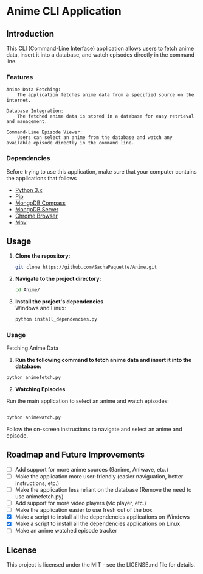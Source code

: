 # Anime CLI Application

## Introduction

This CLI (Command-Line Interface) application allows users to fetch anime data, insert it into a database, and watch episodes directly in the command line.

### Features

    Anime Data Fetching:
        The application fetches anime data from a specified source on the internet.

    Database Integration:
        The fetched anime data is stored in a database for easy retrieval and management.

    Command-Line Episode Viewer:
        Users can select an anime from the database and watch any available episode directly in the command line.

### Dependencies

Before trying to use this application, make sure that your computer contains the applications that follows

- [Python 3.x](https://www.python.org/downloads/)
- [Pip](https://pip.pypa.io/en/stable/installation/)
- [MongoDB Compass](https://www.mongodb.com/try/download/compass)
- [MongoDB Server](https://www.mongodb.com/try/download/community)
- [Chrome Browser](https://www.google.com/chrome/)
- [Mpv](https://mpv.io/)

## Usage

1. **Clone the repository:**

   ```bash
   git clone https://github.com/SachaPaquette/Anime.git
   ```

2. **Navigate to the project directory:**

   ```bash
   cd Anime/
   ```

3. **Install the project's dependencies** <br>
   Windows and Linux:
   ```bash
   python install_dependencies.py
   ```

### Usage

Fetching Anime Data

1. **Run the following command to fetch anime data and insert it into the database:**

```bash
python animefetch.py
```

2. **Watching Episodes**

Run the main application to select an anime and watch episodes:

```bash

python animewatch.py
```

Follow the on-screen instructions to navigate and select an anime and episode.

## Roadmap and Future Improvements

- [ ] Add support for more anime sources (9anime, Aniwave, etc.)
- [ ] Make the application more user-friendly (easier naviguation, better instructions, etc.)
- [ ] Make the application less reliant on the database (Remove the need to use animefetch.py)
- [ ] Add support for more video players (vlc player, etc.)
- [ ] Make the application easier to use fresh out of the box
- [x] Make a script to install all the dependencies applications on Windows
- [x] Make a script to install all the dependencies applications on Linux
- [ ] Make an anime watched episode tracker

## License

This project is licensed under the MIT - see the LICENSE.md file for details.
